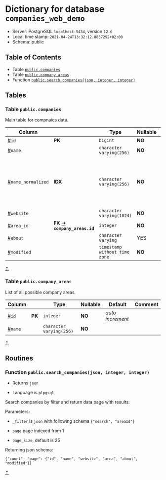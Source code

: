 # Dictionary for database `companies_web_demo`

- Server: PostgreSQL `localhost:5434`, version `12.0`
- Local time stamp: `2021-04-24T13:32:12.8837292+02:00`
- Schema: public

## Table of Contents

- Table [`public.companies`](#table-publiccompanies)
- Table [`public.company_areas`](#table-publiccompany_areas)
- Function [`public.search_companies(json, integer, integer)`](#function-publicsearch_companiesjson-integer-integer)
## Tables

### Table `public.companies`

<!-- comment on table "public"."companies" is @until-end-tag; -->
Main table for compnaies data.
<!-- end -->

| Column |             | Type | Nullable | Default | Comment |
| ------ | ----------- | -----| -------- | ------- | ------- |
| <a id="user-content-public-companies-id" href="#public-companies-id">#</a>`id` | **PK** | `bigint` | **NO** | *auto increment* | <!-- comment on column "public"."companies"."id" is @until-end-tag; --><!-- end --> |
| <a id="user-content-public-companies-name" href="#public-companies-name">#</a>`name` |  | `character varying(256)` | **NO** |  | <!-- comment on column "public"."companies"."name" is @until-end-tag; --><!-- end --> |
| <a id="user-content-public-companies-name_normalized" href="#public-companies-name_normalized">#</a>`name_normalized` | **IDX** | `character varying(256)` | **NO** |  | <!-- comment on column "public"."companies"."name_normalized" is @until-end-tag; -->Company name in lowercase uniquely indexed. Search is on this field.<!-- end --> |
| <a id="user-content-public-companies-website" href="#public-companies-website">#</a>`website` |  | `character varying(1024)` | **NO** |  | <!-- comment on column "public"."companies"."website" is @until-end-tag; --><!-- end --> |
| <a id="user-content-public-companies-area_id" href="#public-companies-area_id">#</a>`area_id` | **FK [➝](#public-company_areas-id) `company_areas.id`** | `integer` | **NO** |  | <!-- comment on column "public"."companies"."area_id" is @until-end-tag; --><!-- end --> |
| <a id="user-content-public-companies-about" href="#public-companies-about">#</a>`about` |  | `character varying` | YES |  | <!-- comment on column "public"."companies"."about" is @until-end-tag; --><!-- end --> |
| <a id="user-content-public-companies-modified" href="#public-companies-modified">#</a>`modified` |  | `timestamp without time zone` | **NO** | `timezone('utc'::text, now())` | <!-- comment on column "public"."companies"."modified" is @until-end-tag; --><!-- end --> |

<a href="#table-of-contents" title="Table of Contents">&#8673;</a>

### Table `public.company_areas`

<!-- comment on table "public"."company_areas" is @until-end-tag; -->
List of all possible company areas.
<!-- end -->

| Column |             | Type | Nullable | Default | Comment |
| ------ | ----------- | -----| -------- | ------- | ------- |
| <a id="user-content-public-company_areas-id" href="#public-company_areas-id">#</a>`id` | **PK** | `integer` | **NO** | *auto increment* | <!-- comment on column "public"."company_areas"."id" is @until-end-tag; --><!-- end --> |
| <a id="user-content-public-company_areas-name" href="#public-company_areas-name">#</a>`name` |  | `character varying(256)` | **NO** |  | <!-- comment on column "public"."company_areas"."name" is @until-end-tag; --><!-- end --> |

<a href="#table-of-contents" title="Table of Contents">&#8673;</a>

## Routines

### Function `public.search_companies(json, integer, integer)`

- Returns `json`

- Language is `plpgsql`

<!-- comment on function "public"."search_companies"(json, integer, integer) is @until-end-tag; -->


Search companies by filter and return data page with results.

Parameters:

- `_filter` is `json` with following schema `{"search", "areaId"}`

- `page` page indexed from 1

- `page_size`, default is 25

Returning json schema:

`{"count", "page": {"id", "name", "website", "area", "about", "modified"}}`


<!-- end -->

<a href="#table-of-contents" title="Table of Contents">&#8673;</a>
